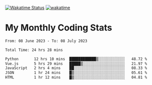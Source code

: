 [![Wakatime Status](https://github.com/noopurphalak/noopurphalak/workflows/wakatime-status-update/badge.svg)](https://github.com/noopurphalak/noopurphalak/actions/workflows/main.yml)
[![wakatime](https://wakatime.com/badge/user/80ace140-ef40-4fdd-b8ed-f3be3d2e1aea.svg)](https://wakatime.com/@80ace140-ef40-4fdd-b8ed-f3be3d2e1aea)

# My Monthly Coding Stats

<!--START_SECTION:waka-->

```txt
From: 08 June 2023 - To: 08 July 2023

Total Time: 24 hrs 28 mins

Python       12 hrs 10 mins  ████████████▒░░░░░░░░░░░░   48.72 %
Vue.js       5 hrs 29 mins   █████▒░░░░░░░░░░░░░░░░░░░   21.97 %
JavaScript   2 hrs 4 mins    ██░░░░░░░░░░░░░░░░░░░░░░░   08.33 %
JSON         1 hr 24 mins    █▒░░░░░░░░░░░░░░░░░░░░░░░   05.61 %
HTML         1 hr 12 mins    █▒░░░░░░░░░░░░░░░░░░░░░░░   04.81 %
```

<!--END_SECTION:waka-->

